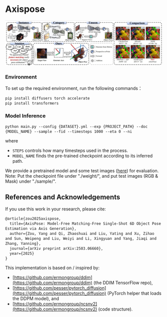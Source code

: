 # Axispose
![image](image.png)
### Environment
To set up the required environment, run the following commands：
```
pip install diffusers torch accelerate
pip install transformers
```

### Model Inference
```
python main.py --config {DATASET}.yml --exp {PROJECT_PATH} --doc {MODEL_NAME} --sample --fid --timesteps 1000 --eta 0 --ni
```
where 
- `STEPS` controls how many timesteps used in the process.
- `MODEL_NAME` finds the pre-trained checkpoint according to its inferred path.

We provide a pretrained model and some test images ([here](https://pan.baidu.com/s/1vHRCJRdTW4xTADf5x-PikQ?pwd=i68v)) for evaluation. Note: Put the checkpoint file under "./weight/", and put test images (RGB & Mask) under "./sample/". 

## References and Acknowledgements
If you use this work in your research, please cite:
```
@article{zou2025axispose,
  title={AxisPose: Model-Free Matching-Free Single-Shot 6D Object Pose Estimation via Axis Generation},
  author={Zou, Yang and Qi, Zhaoshuai and Liu, Yating and Xu, Zihao and Sun, Weipeng and Liu, Weiyi and Li, Xingyuan and Yang, Jiaqi and Zhang, Yanning},
  journal={arXiv preprint arXiv:2503.06660},
  year={2025}
}
```

This implementation is based on / inspired by:

- [https://github.com/ermongroup/ddim](https://github.com/ermongroup/ddim) (the DDIM TensorFlow repo), 
- [https://github.com/pesser/pytorch_diffusion](https://github.com/pesser/pytorch_diffusion) (PyTorch helper that loads the DDPM model), and
- [https://github.com/ermongroup/ncsnv2](https://github.com/ermongroup/ncsnv2) (code structure).

